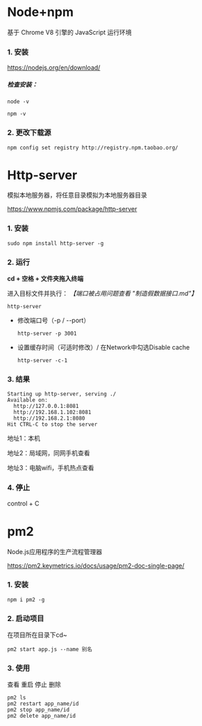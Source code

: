 # Node+npm

基于 Chrome V8 引擎的 JavaScript 运行环境



### 1. 安装

https://nodejs.org/en/download/

##### 检查安装：

```
node -v
```

```
npm -v
```

### 2. 更改下载源

```
npm config set registry http://registry.npm.taobao.org/
```





# Http-server

模拟本地服务器，将任意目录模拟为本地服务器目录

https://www.npmjs.com/package/http-server



### 1. 安装

```
sudo npm install http-server -g
```

### 2. 运行

**cd + 空格 + 文件夹拖入终端**

进入目标文件并执行： *【端口被占用问题查看 "制造假数据接口.md"】*

```
http-server
```

- 修改端口号（-p / --port）

  ```
  http-server -p 3001
  ```

- 设置缓存时间（可适时修改）/  在Network中勾选Disable cache

  ```
  http-server -c-1
  ```

### 3. 结果

```
Starting up http-server, serving ./
Available on:
  http://127.0.0.1:8081
  http://192.168.1.102:8081
  http://192.168.2.1:8080
Hit CTRL-C to stop the server
```

地址1：本机

地址2：局域网，同网手机查看

地址3：电脑wifi，手机热点查看

### 4. 停止

control + C







# pm2

Node.js应用程序的生产流程管理器

https://pm2.keymetrics.io/docs/usage/pm2-doc-single-page/



### 1. 安装

```
npm i pm2 -g
```



### 2. 启动项目

在项目所在目录下cd~

```
pm2 start app.js --name 别名
```



### 3. 使用

查看 重启 停止 删除

```
pm2 ls
pm2 restart app_name/id
pm2 stop app_name/id
pm2 delete app_name/id
```

##### 



